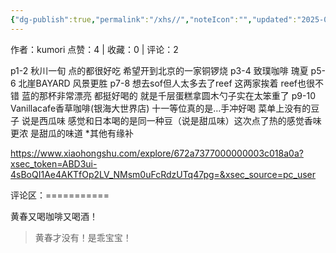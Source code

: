 ```yaml
---
{"dg-publish":true,"permalink":"/xhs//","noteIcon":"","updated":"2025-03-17T22:59:51.590+08:00"}
---
```


作者：kumori
点赞：4   |   收藏：0   |   评论：2

p1-2 秋川一旬
点的都很好吃 希望开到北京的一家铜锣烧
p3-4 致璞咖啡 瑰夏
p5-6 北崖BAYARD 风景更胜
p7-8 想去sof但人太多去了reef 这两家挨着 reef也很不错 蓝的那杯非常漂亮 都挺好喝的 就是千层蛋糕拿圆木勺子实在太笨重了
p9-10 Vanillacafe香草咖啡(银海大世界店)
十一等位真的是…手冲好喝 菜单上没有的豆子 说是西瓜味 感觉和日本喝的是同一种豆（说是甜瓜味）这次点了热的感觉香味更浓 是甜瓜的味道
*其他有缘补

https://www.xiaohongshu.com/explore/672a7377000000003c018a0a?xsec_token=ABD3ui-4sBoQI1Ae4AKTfOp2LV_NMsm0uFcRdzUTq47pg=&xsec_source=pc_user

评论区：===========

黄春又喝咖啡又喝酒！

> 黄春才没有！是乖宝宝！